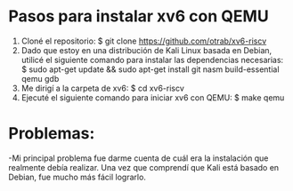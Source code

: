 # Pasos para instalar xv6 con QEMU
1. Cloné el repositorio: $ git clone https://github.com/otrab/xv6-riscv
2. Dado que estoy en una distribución de Kali Linux basada en Debian, utilicé el siguiente comando para instalar las dependencias necesarias: $ sudo apt-get update && sudo apt-get install git nasm build-essential qemu gdb
3. Me dirigí a la carpeta de xv6: $ cd xv6-riscv
4. Ejecuté el siguiente comando para iniciar xv6 con QEMU: $ make qemu

# Problemas:
-Mi principal problema fue darme cuenta de cuál era la instalación que realmente debía realizar. Una vez que comprendí que Kali está basado en Debian, fue mucho más fácil lograrlo.



